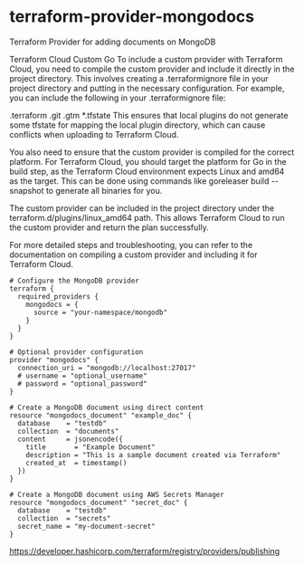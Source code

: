 # terraform-provider-mongodocs
Terraform Provider for adding documents on MongoDB



Terraform Cloud Custom Go
To include a custom provider with Terraform Cloud, you need to compile the custom provider and include it directly in the project directory. This involves creating a .terraformignore file in your project directory and putting in the necessary configuration. For example, you can include the following in your .terraformignore file:

.terraform
.git
.gtm
*.tfstate
This ensures that local plugins do not generate some tfstate for mapping the local plugin directory, which can cause conflicts when uploading to Terraform Cloud.

You also need to ensure that the custom provider is compiled for the correct platform. For Terraform Cloud, you should target the platform for Go in the build step, as the Terraform Cloud environment expects Linux and amd64 as the target. This can be done using commands like goreleaser build --snapshot to generate all binaries for you.

The custom provider can be included in the project directory under the terraform.d/plugins/linux_amd64 path. This allows Terraform Cloud to run the custom provider and return the plan successfully.

For more detailed steps and troubleshooting, you can refer to the documentation on compiling a custom provider and including it for Terraform Cloud.

```
# Configure the MongoDB provider
terraform {
  required_providers {
    mongodocs = {
      source = "your-namespace/mongodb"
    }
  }
}

# Optional provider configuration
provider "mongodocs" {
  connection_uri = "mongodb://localhost:27017"
  # username = "optional_username"
  # password = "optional_password"
}

# Create a MongoDB document using direct content
resource "mongodocs_document" "example_doc" {
  database    = "testdb"
  collection  = "documents"
  content     = jsonencode({
    title       = "Example Document"
    description = "This is a sample document created via Terraform"
    created_at  = timestamp()
  })
}

# Create a MongoDB document using AWS Secrets Manager
resource "mongodocs_document" "secret_doc" {
  database    = "testdb"
  collection  = "secrets"
  secret_name = "my-document-secret"
}
```

https://developer.hashicorp.com/terraform/registry/providers/publishing